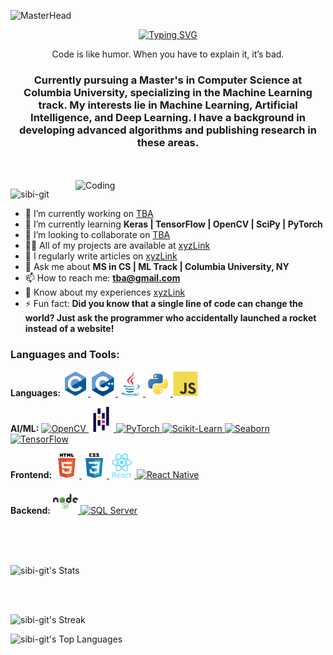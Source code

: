 ![MasterHead](https://user-images.githubusercontent.com/74038190/213910845-af37a709-8995-40d6-be59-724526e3c3d7.gif)

<div align="center"> 
    <a href="https://git.io/typing-svg">  
        <img src="https://readme-typing-svg.demolab.com?font=Poppins&pause=1000&color=F8DA59&width=435&lines=%F0%9F%91%8B+Hi%2C+I'm+Sibi+Marappan%2C+ML+Enthusiast%F0%9F%A4%96%F0%9F%93%8A%F0%9F%92%BB" alt="Typing SVG" />
    </a>  
</div>
 
<p align="center">  
    Code is like humor. When you have to explain it, it’s bad.
</p>

<h3 align="center"> 
    Currently pursuing a Master's in Computer Science at Columbia University, specializing in the Machine Learning track. My interests lie in Machine Learning, Artificial Intelligence, and Deep Learning. I have a background in developing advanced algorithms and publishing research in these areas.
</h3>
<br>
<br>
<img align="right" alt="Coding" width="400" src="https://user-images.githubusercontent.com/74038190/229223263-cf2e4b07-2615-4f87-9c38-e37600f8381a.gif">

<p align="left">
    <img src="https://komarev.com/ghpvc/?username=sibi-git&label=Profile%20views&color=0e75b6&style=flat" alt="sibi-git" />
</p>

- 🔭 I’m currently working on [TBA](xyzLink)
- 🌱 I’m currently learning **Keras | TensorFlow | OpenCV | SciPy | PyTorch**
- 👯 I’m looking to collaborate on [TBA](xyzLink)
- 👨‍💻 All of my projects are available at [xyzLink](xyzLink)
- 📝 I regularly write articles on [xyzLink](xyzLink)
- 💬 Ask me about **MS in CS | ML Track | Columbia University, NY**
- 📫 How to reach me: **tba@gmail.com**
- 📄 Know about my experiences [xyzLink](xyzLink)
- ⚡ Fun fact: **Did you know that a single line of code can change the world? Just ask the programmer who accidentally launched a rocket instead of a website!**

<h3 align="left">Languages and Tools:</h3>

<p align="left">
    <strong>Languages:</strong>
    <a href="https://www.cprogramming.com/" target="_blank" rel="noreferrer">
        <img src="https://raw.githubusercontent.com/devicons/devicon/master/icons/c/c-original.svg" alt="C" width="40" height="40"/>
    </a>
    <a href="https://www.w3schools.com/cpp/" target="_blank" rel="noreferrer">
        <img src="https://raw.githubusercontent.com/devicons/devicon/master/icons/cplusplus/cplusplus-original.svg" alt="C++" width="40" height="40"/>
    </a>
    <a href="https://www.java.com" target="_blank" rel="noreferrer">
        <img src="https://raw.githubusercontent.com/devicons/devicon/master/icons/java/java-original.svg" alt="Java" width="40" height="40"/>
    </a>
    <a href="https://www.python.org" target="_blank" rel="noreferrer">
        <img src="https://raw.githubusercontent.com/devicons/devicon/master/icons/python/python-original.svg" alt="Python" width="40" height="40"/>
    </a>
    <a href="https://developer.mozilla.org/en-US/docs/Web/JavaScript" target="_blank" rel="noreferrer">
        <img src="https://raw.githubusercontent.com/devicons/devicon/master/icons/javascript/javascript-original.svg" alt="JavaScript" width="40" height="40"/>
    </a>
</p>

<p align="left">
    <strong>AI/ML:</strong>
    <a href="https://opencv.org/" target="_blank" rel="noreferrer">
        <img src="https://www.vectorlogo.zone/logos/opencv/opencv-icon.svg" alt="OpenCV" width="40" height="40"/>
    </a>
    <a href="https://pandas.pydata.org/" target="_blank" rel="noreferrer">
        <img src="https://raw.githubusercontent.com/devicons/devicon/2ae2a900d2f041da66e950e4d48052658d850630/icons/pandas/pandas-original.svg" alt="Pandas" width="40" height="40"/>
    </a>
    <a href="https://pytorch.org/" target="_blank" rel="noreferrer">
        <img src="https://www.vectorlogo.zone/logos/pytorch/pytorch-icon.svg" alt="PyTorch" width="40" height="40"/>
    </a>
    <a href="https://scikit-learn.org/" target="_blank" rel="noreferrer">
        <img src="https://upload.wikimedia.org/wikipedia/commons/0/05/Scikit_learn_logo_small.svg" alt="Scikit-Learn" width="40" height="40"/>
    </a>
    <a href="https://seaborn.pydata.org/" target="_blank" rel="noreferrer">
        <img src="https://seaborn.pydata.org/_images/logo-mark-lightbg.svg" alt="Seaborn" width="40" height="40"/>
    </a>
    <a href="https://www.tensorflow.org" target="_blank" rel="noreferrer">
        <img src="https://www.vectorlogo.zone/logos/tensorflow/tensorflow-icon.svg" alt="TensorFlow" width="40" height="40"/>
    </a>
</p>

<p align="left">
    <strong>Frontend:</strong>
    <a href="https://www.w3.org/html/" target="_blank" rel="noreferrer">
        <img src="https://raw.githubusercontent.com/devicons/devicon/master/icons/html5/html5-original-wordmark.svg" alt="HTML5" width="40" height="40"/>
    </a>
    <a href="https://www.w3schools.com/css/" target="_blank" rel="noreferrer">
        <img src="https://raw.githubusercontent.com/devicons/devicon/master/icons/css3/css3-original-wordmark.svg" alt="CSS3" width="40" height="40"/>
    </a>
    <a href="https://reactjs.org/" target="_blank" rel="noreferrer">
        <img src="https://raw.githubusercontent.com/devicons/devicon/master/icons/react/react-original-wordmark.svg" alt="React" width="40" height="40"/>
    </a>
    <a href="https://reactnative.dev/" target="_blank" rel="noreferrer">
        <img src="https://reactnative.dev/img/header_logo.svg" alt="React Native" width="40" height="40"/>
    </a>
</p>

<p align="left">
    <strong>Backend:</strong>
    <a href="https://nodejs.org" target="_blank" rel="noreferrer">
        <img src="https://raw.githubusercontent.com/devicons/devicon/master/icons/nodejs/nodejs-original-wordmark.svg" alt="Node.js" width="40" height="40"/>
    </a>
    <a href="https://www.microsoft.com/en-us/sql-server" target="_blank" rel="noreferrer">
        <img src="https://www.svgrepo.com/show/303229/microsoft-sql-server-logo.svg" alt="SQL Server" width="40" height="40"/>
    </a>
</p>
<br>
<br>
<br>

![sibi-git's Stats](https://github-readme-stats.vercel.app/api?username=sibi-git&theme=great-gatsby&show_icons=true&hide_border=true&count_private=true)

<br>
<br>

![sibi-git's Streak](https://github-readme-streak-stats.herokuapp.com/?user=sibi-git&theme=great-gatsby&hide_border=true)

![sibi-git's Top Languages](https://github-readme-stats.vercel.app/api/top-langs/?username=sibi-git&theme=great-gatsby&show_icons=true&hide_border=true&layout=compact)
